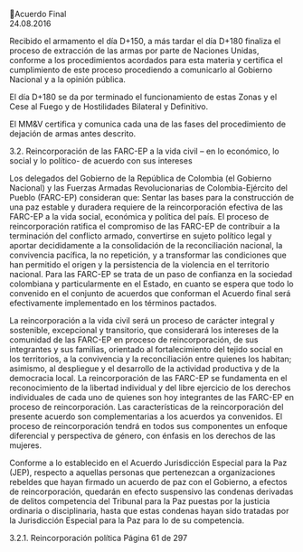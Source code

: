 Acuerdo Final  
24.08.2016 
 
Recibido el armamento el día D+150, a más tardar el día D+180 finaliza el proceso de extracción de las 
armas  por  parte  de  Naciones  Unidas,  conforme  a  los  procedimientos  acordados  para  esta  materia  y 
certifica el cumplimiento de este proceso procediendo a comunicarlo al Gobierno Nacional y a la opinión 
pública. 
 
El día D+180 se da por terminado el funcionamiento de estas Zonas y el Cese al Fuego y de Hostilidades 
Bilateral y Definitivo.  
 
El  MM&V  certifica  y  comunica  cada  una  de  las  fases  del  procedimiento  de  dejación  de  armas  antes 
descrito. 
 
 
3.2. Reincorporación de las FARC-EP a la vida civil – en lo económico, lo social y lo político-  de acuerdo 
con sus intereses 
 
Los delegados del Gobierno de la República de Colombia (el Gobierno Nacional) y las Fuerzas Armadas 
Revolucionarias de Colombia-Ejército del Pueblo (FARC-EP) consideran que: 
Sentar las bases para la construcción de una paz estable y duradera requiere de la reincorporación efectiva 
de  las  FARC-EP  a  la  vida  social,  económica  y  política  del  país.  El  proceso  de  reincorporación  ratifica  el 
compromiso de las FARC-EP de contribuir a la terminación del conflicto armado, convertirse en sujeto 
político  legal  y  aportar  decididamente  a  la  consolidación  de  la  reconciliación  nacional,  la  convivencia 
pacífica, la no repetición, y a transformar las condiciones que han permitido el origen y la persistencia de 
la violencia en el territorio nacional. Para las FARC-EP se trata de un paso de confianza en la sociedad 
colombiana y particularmente en el Estado, en cuanto se espera que todo lo convenido en el conjunto de 
acuerdos que conforman el Acuerdo final será efectivamente implementado en los términos pactados.  
 
La  reincorporación  a  la  vida  civil  será  un  proceso  de  carácter  integral  y  sostenible,  excepcional  y 
transitorio, que considerará los intereses de la comunidad de las FARC-EP en proceso de reincorporación, 
de  sus  integrantes  y  sus  familias,  orientado  al  fortalecimiento  del  tejido  social  en  los  territorios,  a  la 
convivencia  y  la  reconciliación  entre  quienes  los  habitan;  asimismo,  al  despliegue  y  el  desarrollo  de  la 
actividad  productiva  y  de  la  democracia  local.  La  reincorporación  de  las  FARC-EP  se  fundamenta  en  el 
reconocimiento de la libertad individual y del libre ejercicio de los derechos individuales de cada uno de 
quienes  son  hoy  integrantes  de  las  FARC-EP  en  proceso  de  reincorporación.  Las  características  de  la 
reincorporación del presente acuerdo son complementarias a los acuerdos ya convenidos. El proceso de 
reincorporación tendrá en todos sus componentes un enfoque diferencial y perspectiva de género, con 
énfasis en los derechos de las mujeres.   
 
Conforme  a  lo  establecido  en  el  Acuerdo  Jurisdicción  Especial  para  la  Paz  (JEP),  respecto  a  aquellas 
personas  que  pertenezcan  a  organizaciones  rebeldes  que  hayan  firmado  un  acuerdo  de  paz  con  el 
Gobierno, a efectos de reincorporación, quedarán en efecto suspensivo las condenas derivadas de delitos 
competencia  del  Tribunal  para  la  Paz  puestas  por  la  justicia  ordinaria  o  disciplinaria,  hasta  que  estas 
condenas hayan sido tratadas por la Jurisdicción Especial para la Paz para lo de su competencia. 
 
3.2.1. Reincorporación política 
Página 61 de 297 
 

